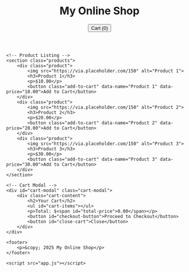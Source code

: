 <!DOCTYPE html>
<html lang="en">
<head>
    <meta charset="UTF-8">
    <meta name="viewport" content="width=device-width, initial-scale=1.0">
    <title>Simple Online Shop</title>
    <link rel="stylesheet" href="styles.css">
</head>
<body>
    <!-- Header -->
    <header>
        <div class="logo">
            <h1>My Online Shop</h1>
        </div>
        <div class="cart">
            <button id="cart-button">Cart (0)</button>
        </div>
    </header>

    <!-- Product Listing -->
    <section class="products">
        <div class="product">
            <img src="https://via.placeholder.com/150" alt="Product 1">
            <h3>Product 1</h3>
            <p>$10.00</p>
            <button class="add-to-cart" data-name="Product 1" data-price="10.00">Add to Cart</button>
        </div>
        <div class="product">
            <img src="https://via.placeholder.com/150" alt="Product 2">
            <h3>Product 2</h3>
            <p>$20.00</p>
            <button class="add-to-cart" data-name="Product 2" data-price="20.00">Add to Cart</button>
        </div>
        <div class="product">
            <img src="https://via.placeholder.com/150" alt="Product 3">
            <h3>Product 3</h3>
            <p>$30.00</p>
            <button class="add-to-cart" data-name="Product 3" data-price="30.00">Add to Cart</button>
        </div>
    </section>

    <!-- Cart Modal -->
    <div id="cart-modal" class="cart-modal">
        <div class="cart-content">
            <h2>Your Cart</h2>
            <ul id="cart-items"></ul>
            <p>Total: $<span id="total-price">0.00</span></p>
            <button id="checkout-button">Proceed to Checkout</button>
            <button id="close-cart">Close</button>
        </div>
    </div>

    <footer>
        <p>&copy; 2025 My Online Shop</p>
    </footer>

    <script src="app.js"></script>
</body>
</html>
